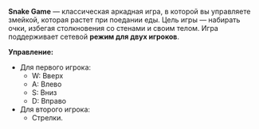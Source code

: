 **Snake Game** — классическая аркадная игра, в которой вы управляете змейкой, которая растет при поедании еды. Цель игры — набирать очки, избегая столкновения со стенами и своим телом. Игра поддерживает сетевой **режим для двух игроков**.

**Управление:**
- Для первого игрока:
  - W: Вверх
  - A: Влево
  - S: Вниз
  - D: Вправо
- Для второго игрока:
  - Стрелки.
